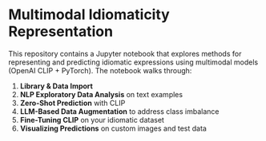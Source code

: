 # Multimodal Idiomaticity Representation

This repository contains a Jupyter notebook that explores methods for representing and predicting idiomatic expressions using multimodal models (OpenAI CLIP + PyTorch). The notebook walks through:

1. **Library & Data Import**  
2. **NLP Exploratory Data Analysis** on text examples  
3. **Zero-Shot Prediction** with CLIP  
4. **LLM-Based Data Augmentation** to address class imbalance  
5. **Fine-Tuning CLIP** on your idiomatic dataset  
6. **Visualizing Predictions** on custom images and test data  
